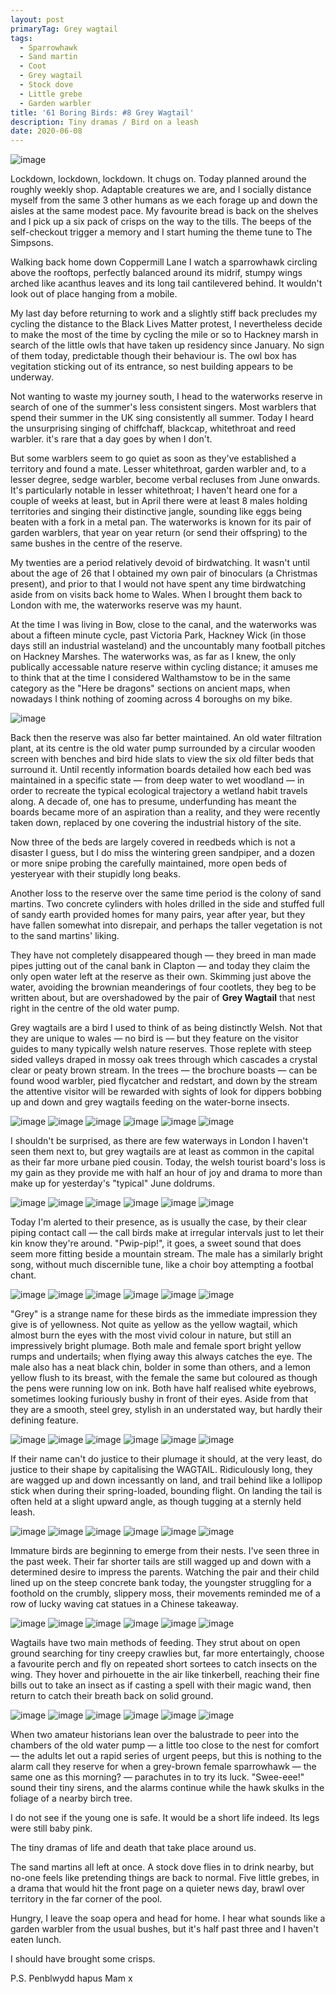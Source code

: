 ```yaml
---
layout: post
primaryTag: Grey wagtail
tags:
  - Sparrowhawk
  - Sand martin
  - Coot
  - Grey wagtail
  - Stock dove
  - Little grebe
  - Garden warbler
title: '61 Boring Birds: #8 Grey Wagtail'
description: Tiny dramas / Bird on a leash
date: 2020-06-08
---
```

![image](/assets/img/grey-wagtail.jpg)

Lockdown, lockdown, lockdown. It chugs on. Today planned around the roughly weekly shop. Adaptable creatures we are, and I socially distance myself from the same 3 other humans as we each forage up and down the aisles at the same modest pace. My favourite bread is back on the shelves and I pick up a six pack of crisps on the way to the tills. The beeps of the self-checkout trigger a memory and I start huming the theme tune to The Simpsons.

Walking back home down Coppermill Lane I watch a sparrowhawk circling above the rooftops, perfectly balanced around its midrif, stumpy wings arched like acanthus leaves and its long tail cantilevered behind. It wouldn't look out of place hanging from a mobile.

My last day before returning to work and a slightly stiff back precludes my cycling the distance to the Black Lives Matter protest, I nevertheless decide to make the most of the time by cycling the mile or so to Hackney marsh in search of the little owls that have taken up residency since January. No sign of them today, predictable though their behaviour is. The owl box has vegitation sticking out of its entrance, so nest building appears to be underway.

Not wanting to waste my journey south, I head to the waterworks reserve in search of one of the summer's less consistent singers. Most warblers that spend their summer in the UK sing consistently all summer. Today I heard the unsurprising singing of chiffchaff, blackcap, whitethroat and reed warbler. it's rare that a day goes by when I don't. 

But some warblers seem to go quiet as soon as they've established a territory and found a mate. Lesser whitethroat, garden warbler and, to a lesser degree, sedge warbler, become verbal recluses from June onwards. It's particularly notable in lesser whitethroat; I haven't heard one for a couple of weeks at least, but in April there were at least 8 males holding territories and singing their distinctive jangle, sounding like eggs being beaten with a fork in a metal pan. The waterworks is known for its pair of garden warblers, that year on year return (or send their offspring) to the same bushes in the centre of the reserve.

My twenties are a period relatively devoid of birdwatching. It wasn't until about the age of 26 that I obtained my own pair of binoculars (a Christmas present), and prior to that I would not have spent any time birdwatching aside from on visits back home to Wales. When I brought them back to London with me, the waterworks reserve was my haunt.

At the time I was living in Bow, close to the canal, and the waterworks was about a fifteen minute cycle, past Victoria Park, Hackney Wick (in those days still an industrial wasteland) and the uncountably many football pitches on Hackney Marshes. The waterworks was, as far as I knew, the only publically accessable nature reserve within cycling distance; it amuses me to think that at the time I considered Walthamstow to be in the same category as the "Here be dragons" sections on ancient maps, when nowadays I think nothing of zooming across 4 boroughs on my bike.

![image](/assets/img/waterworks-pool.jpg)

Back then the reserve was also far better maintained. An old water filtration plant, at its centre is the old water pump surrounded by a circular wooden screen with benches and bird hide slats to view the six old filter beds that surround it. Until recently information boards detailed how each bed was maintained in a specific state &mdash; from deep water to wet woodland &mdash; in order to recreate the typical ecological trajectory a wetland habit travels along. A decade of, one has to presume, underfunding has meant the boards became more of an aspiration than a reality, and they were recently taken down, replaced by one covering the industrial history of the site.

Now three of the beds are largely covered in reedbeds which is not a disaster I guess, but I do miss the wintering green sandpiper, and a dozen or more snipe probing the carefully maintained, more open beds of yesteryear with their stupidly long beaks.

Another loss to the reserve over the same time period is the colony of sand martins. Two concrete cylinders with holes drilled in the side and stuffed full of sandy earth provided homes for many pairs, year after year, but they have fallen somewhat into disrepair, and perhaps the taller vegetation is not to the sand martins' liking.

They have not completely disappeared though &mdash; they breed in man made pipes jutting out of the canal bank in Clapton &mdash; and today they claim the only open water left at the reserve as their own. Skimming just above the water, avoiding the brownian meanderings of four cootlets, they beg to be written about, but are overshadowed by the pair of **Grey Wagtail** that nest right in the centre of the old water pump.

Grey wagtails are a bird I used to think of as being distinctly Welsh. Not that they are unique to wales &mdash; no bird is &mdash; but they feature on the visitor guides to many typically welsh nature reserves. Those replete with steep sided valleys draped in mossy oak trees through which cascades a crystal clear or peaty brown stream. In the trees &mdash; the brochure boasts &mdash; can be found wood warbler, pied flycatcher and redstart, and down by the stream the attentive visitor will be rewarded with sights of look for dippers bobbing up and down and grey wagtails feeding on the water-borne insects.

![image](/assets/img/grey-wagtail-storyboard/01.jpg)
![image](/assets/img/grey-wagtail-storyboard/02.jpg)
![image](/assets/img/grey-wagtail-storyboard/03.jpg)
![image](/assets/img/grey-wagtail-storyboard/04.jpg)
![image](/assets/img/grey-wagtail-storyboard/05.jpg)
![image](/assets/img/grey-wagtail-storyboard/06.jpg)

I shouldn't be surprised, as there are few waterways in London I haven't seen them next to, but grey wagtails are at least as common in the capital as their far more urbane pied cousin. Today, the welsh tourist board's loss is my gain as they provide me with half an hour of joy and drama to more than make up for yesterday's "typical" June doldrums.

![image](/assets/img/grey-wagtail-storyboard/07.jpg)
![image](/assets/img/grey-wagtail-storyboard/08.jpg)
![image](/assets/img/grey-wagtail-storyboard/09.jpg)
![image](/assets/img/grey-wagtail-storyboard/10.jpg)
![image](/assets/img/grey-wagtail-storyboard/11.jpg)
![image](/assets/img/grey-wagtail-storyboard/12.jpg)

Today I'm alerted to their presence, as is usually the case, by their clear piping contact call &mdash; the call birds make at irregular intervals just to let their kin know they're around. "Pwip-pip!", it goes, a sweet sound that does seem more fitting beside a mountain stream. The male has a similarly bright song, without much discernible tune, like a choir boy attempting a footbal chant.

![image](/assets/img/grey-wagtail-storyboard/13.jpg)
![image](/assets/img/grey-wagtail-storyboard/14.jpg)
![image](/assets/img/grey-wagtail-storyboard/15.jpg)
![image](/assets/img/grey-wagtail-storyboard/16.jpg)
![image](/assets/img/grey-wagtail-storyboard/17.jpg)
![image](/assets/img/grey-wagtail-storyboard/18.jpg)

"Grey" is a strange name for these birds as the immediate impression they give is of yellowness. Not quite as yellow as the yellow wagtail, which almost burn the eyes with the most vivid colour in nature, but still an impressively bright plumage. Both male and female sport bright yellow rumps and undertails; when flying away this always catches the eye. The male also has a neat black chin, bolder in some than others, and a lemon yellow flush to its breast, with the female the same but coloured as though the pens were running low on ink. Both have half realised white eyebrows, sometimes looking furiously bushy in front of their eyes. Aside from that they are a smooth, steel grey, stylish in an understated way, but hardly their defining feature.

![image](/assets/img/grey-wagtail-storyboard/19.jpg)
![image](/assets/img/grey-wagtail-storyboard/20.jpg)
![image](/assets/img/grey-wagtail-storyboard/21.jpg)
![image](/assets/img/grey-wagtail-storyboard/22.jpg)
![image](/assets/img/grey-wagtail-storyboard/23.jpg)
![image](/assets/img/grey-wagtail-storyboard/24.jpg)

If their name can't do justice to their plumage it should, at the very least, do justice to their shape by capitalising the WAGTAIL. Ridiculously long, they are wagged up and down incessantly on land, and trail behind like a lollipop stick when during their spring-loaded, bounding flight. On landing the tail is often held at a slight upward angle, as though tugging at a sternly held leash. 

![image](/assets/img/grey-wagtail-storyboard/25.jpg)
![image](/assets/img/grey-wagtail-storyboard/26.jpg)
![image](/assets/img/grey-wagtail-storyboard/27.jpg)
![image](/assets/img/grey-wagtail-storyboard/28.jpg)
![image](/assets/img/grey-wagtail-storyboard/29.jpg)
![image](/assets/img/grey-wagtail-storyboard/30.jpg)

Immature birds are beginning to emerge from their nests. I've seen three in the past week. Their far shorter tails are still wagged up and down with a determined desire to impress the parents. Watching the pair and their child lined up on the steep concrete bank today, the youngster struggling for a foothold on the crumbly, slippery moss, their movements reminded me of a row of lucky waving cat statues in a Chinese takeaway. 

![image](/assets/img/grey-wagtail-storyboard/31.jpg)
![image](/assets/img/grey-wagtail-storyboard/32.jpg)
![image](/assets/img/grey-wagtail-storyboard/33.jpg)
![image](/assets/img/grey-wagtail-storyboard/34.jpg)
![image](/assets/img/grey-wagtail-storyboard/35.jpg)
![image](/assets/img/grey-wagtail-storyboard/36.jpg)

Wagtails have two main methods of feeding. They strut about on open ground searching for tiny creepy crawlies but, far more entertaingly, choose a favourite perch and fly on repeated short sortees to catch insects on the wing. They hover and pirhouette in the air like tinkerbell, reaching their fine bills out to take an insect as if casting a spell with their magic wand, then return to catch their breath back on solid ground.

![image](/assets/img/grey-wagtail-storyboard/37.jpg)
![image](/assets/img/grey-wagtail-storyboard/38.jpg)
![image](/assets/img/grey-wagtail-storyboard/39.jpg)
![image](/assets/img/grey-wagtail-storyboard/40.jpg)
![image](/assets/img/grey-wagtail-storyboard/41.jpg)
![image](/assets/img/grey-wagtail-storyboard/42.jpg)

When two amateur historians lean over the balustrade to peer into the chambers of the old water pump &mdash; a little too close to the nest for comfort &mdash; the adults let out a rapid series of urgent peeps, but this is nothing to the alarm call they reserve for when a grey-brown female sparrowhawk &mdash; the same one as this morning? &mdash; parachutes in to try its luck. "Swee-eee!" sound their tiny sirens, and the alarms continue while the hawk skulks in the foliage of a nearby birch tree.

I do not see if the young one is safe. It would be a short life indeed. Its legs were still baby pink.

The tiny dramas of life and death that take place around us.

The sand martins all left at once. A stock dove flies in to drink nearby, but no-one feels like pretending things are back to normal. Five little grebes, in a drama that would hit the front page on a quieter news day, brawl over territory in the far corner of the pool.

Hungry, I leave the soap opera and head for home. I hear what sounds like a garden warbler from the usual bushes, but it's half past three and I haven't eaten lunch.

I should have brought some crisps.

P.S. Penblwydd hapus Mam x











